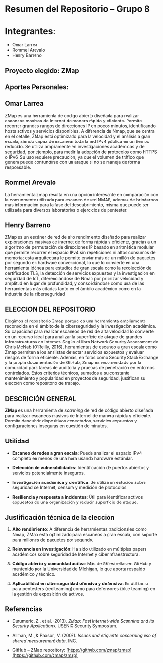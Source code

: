 # Resumen del Repositorio – Grupo 8
# Integrantes: 
- Omar Larrea
- Rommel Arevalo
- Henry Barreno
 
## Proyecto elegido: ZMap

## Aportes Personales:
## Omar Larrea
ZMap es una herramienta de código abierto diseñada para realizar escaneos masivos de Internet de manera rápida y eficiente. Permite recorrer grandes rangos de direcciones IP en pocos minutos, identificando hosts activos y servicios disponibles. A diferencia de Nmap, que se centra en el detalle, ZMap está optimizado para la velocidad y el análisis a gran escala, siendo capaz de escanear toda la red IPv4 pública en un tiempo reducido. Se utiliza ampliamente en investigaciones académicas y de seguridad, por ejemplo, para medir la adopción de protocolos como HTTPS o IPv6. Su uso requiere precaución, ya que el volumen de tráfico que genera puede confundirse con un ataque si no se maneja de forma responsable.

## Rommel Arevalo
La herramienta zmap resulta en una opcion interesante en comparación con la comunmente utilizada para escaneo de red NMAP, ademas de brindarnos mas información para la fase del descubrimiento, misma que puede ser utilizada para diversos laboratorios o ejercicios de pentester.

## Henry Barreno
ZMap es un escáner de red de alto rendimiento diseñado para realizar exploraciones masivas de Internet de forma rápida y eficiente, gracias a un algoritmo de permutación de direcciones IP basado en aritmética modular que permite recorrer el espacio IPv4 sin repeticiones ni altos consumos de memoria; esta arquitectura le permite enviar más de un millón de paquetes por segundo en hardware convencional, lo que lo convierte en una herramienta idónea para estudios de gran escala como la recolección de certificados TLS, la detección de servicios expuestos y la investigación en seguridad de IoT, diferenciándose de Nmap por priorizar velocidad y amplitud en lugar de profundidad, y consolidándose como una de las herramientas más citadas tanto en el ámbito académico como en la industria de la ciberseguridad

## ELECCION DEL REPOSITORIO
Elegimos el repositorio Zmap porque es una herramienta ampliamente reconocida en el ámbito de la ciberseguridad y la investigación académica. Su capacidad para realizar escaneos de red de alta velocidad lo convierte en un recurso ideal para analizar la superficie de ataque de grandes infraestructuras en Internet. Según el libro Network Security Assessment de Chris McNab (O’Reilly, 2016), herramientas de escaneo a gran escala como Zmap permiten a los analistas detectar servicios expuestos y evaluar riesgos de forma eficiente. Además, en foros como Security StackExchange y la propia documentación de GitHub, Zmap es recomendado por la comunidad para tareas de auditoría y pruebas de penetración en entornos controlados. Estos criterios técnicos, sumados a su constante mantenimiento y popularidad en proyectos de seguridad, justifican su elección como repositorio de trabajo.

## DESCRICIÓN GENERAL 

**ZMap** es una herramienta de *scanning* de red de código abierto diseñada para realizar escaneos masivos de Internet de manera rápida y eficiente. Permite descubrir dispositivos conectados, servicios expuestos y configuraciones inseguras en cuestión de minutos.
 
## Utilidad

- **Escaneo de redes a gran escala**: Puede analizar el espacio IPv4 completo en menos de una hora usando hardware estándar.

- **Detección de vulnerabilidades**: Identificación de puertos abiertos y servicios potencialmente inseguros.

- **Investigación académica y científica**: Se utiliza en estudios sobre seguridad de Internet, censura y medición de protocolos.

- **Resiliencia y respuesta a incidentes**: Útil para identificar activos expuestos de una organización y reducir superficie de ataque.
 
## Justificación técnica de la elección

1. **Alto rendimiento**: A diferencia de herramientas tradicionales como Nmap, ZMap está optimizado para escaneos a gran escala, con soporte para millones de paquetes por segundo.

2. **Relevancia en investigación**: Ha sido utilizado en múltiples papers académicos sobre seguridad de Internet y ciberinfraestructura.

3. **Código abierto y comunidad activa**: Más de 5K estrellas en GitHub y mantenido por la Universidad de Míchigan, lo que aporta respaldo académico y técnico.

4. **Aplicabilidad en ciberseguridad ofensiva y defensiva**: Es útil tanto para pentesters (red teaming) como para defensores (blue teaming) en la gestión de exposición de activos.
 
## Referencias

- Durumeric, Z., et al. (2013). *ZMap: Fast Internet-wide Scanning and its Security Applications*. USENIX Security Symposium.  

- Allman, M., & Paxson, V. (2007). *Issues and etiquette concerning use of shared measurement data*. IMC.  

- GitHub – ZMap repository: [https://github.com/zmap/zmap](https://github.com/zmap/zmap)
 
